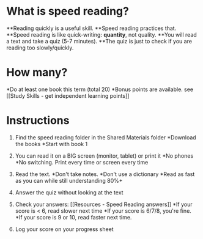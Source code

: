 # What is speed reading?
**Reading quickly is a useful skill.
**Speed reading practices that.
**Speed reading is like quick-writing: __quantity__, not quality.
**You will read a text and take a quiz (5-7 minutes).
**The quiz is just to check if you are reading too slowly/quickly.

# How many?
*Do at least one book this term (total 20)
*Bonus points are available. see [[Study Skills - get independent learning points]]

# Instructions
1) Find the speed reading folder in the Shared Materials folder
*Download the books
*Start with book 1
2) You can read it on a BIG screen (monitor, tablet) or print it
*No phones
*No switching. Print every time or screen every time
3) Read the text.
*Don't take notes.
*Don't use a dictionary
*Read as fast as you can while still understanding 80%+
4) Answer the quiz without looking at the text
5) Check your answers: [[Resources - Speed Reading answers]]
*If your score is < 6, read slower next time
*If your score is 6/7/8, you're fine.
*If your score is 9 or 10, read faster next time.

6) Log your score on your progress sheet


